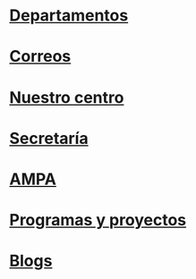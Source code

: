 <!-- TITLE: Inicio -->
<!-- SUBTITLE: A quick summary of Home -->

# **[Departamentos](/departamentos)**
# **[Correos](/correos)**
# **[Nuestro centro](/nuestrocentro)**
# **[Secretaría](/secretaria)**
# **[AMPA](/ampa)**
# **[Programas y proyectos](/programasyproyectos)**
# **[Blogs](/blogs)**
